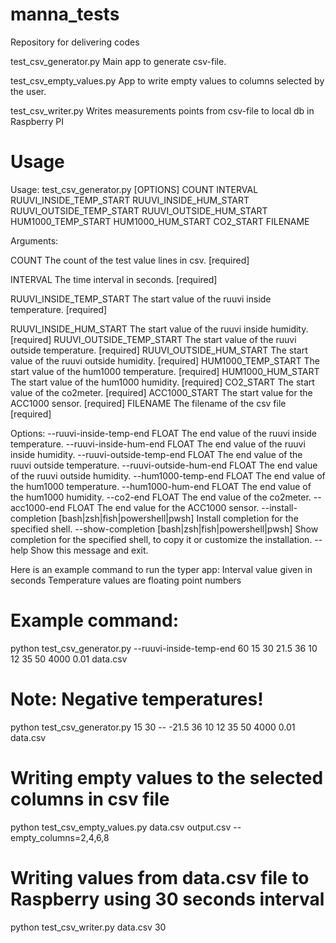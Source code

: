 # manna_tests
Repository for delivering codes

test_csv_generator.py       Main app to generate csv-file.

test_csv_empty_values.py    App to write empty values to columns selected by the user.

test_csv_writer.py          Writes measurements points from csv-file to local db in Raspberry PI

# Usage
Usage: test_csv_generator.py [OPTIONS] COUNT INTERVAL RUUVI_INSIDE_TEMP_START RUUVI_INSIDE_HUM_START RUUVI_OUTSIDE_TEMP_START RUUVI_OUTSIDE_HUM_START HUM1000_TEMP_START HUM1000_HUM_START CO2_START FILENAME

Arguments:

COUNT The count of the test value lines in csv. [required]

INTERVAL The time interval in seconds. [required]

RUUVI_INSIDE_TEMP_START The start value of the ruuvi inside temperature. [required]

  RUUVI_INSIDE_HUM_START    The start value of the ruuvi inside humidity.
                            [required]
  RUUVI_OUTSIDE_TEMP_START  The start value of the ruuvi outside temperature.
                            [required]
  RUUVI_OUTSIDE_HUM_START   The start value of the ruuvi outside humidity.
                            [required]
  HUM1000_TEMP_START        The start value of the hum1000 temperature.
                            [required]
  HUM1000_HUM_START         The start value of the hum1000 humidity.
                            [required]
  CO2_START                 The start value of the co2meter.  [required]
  ACC1000_START             The start value for the ACC1000 sensor.
                            [required]
  FILENAME                  The filename of the csv file  [required]

Options:
  --ruuvi-inside-temp-end FLOAT   The end value of the ruuvi inside
                                  temperature.
  --ruuvi-inside-hum-end FLOAT    The end value of the ruuvi inside humidity.
  --ruuvi-outside-temp-end FLOAT  The end value of the ruuvi outside
                                  temperature.
  --ruuvi-outside-hum-end FLOAT   The end value of the ruuvi outside humidity.
  --hum1000-temp-end FLOAT        The end value of the hum1000 temperature.
  --hum1000-hum-end FLOAT         The end value of the hum1000 humidity.
  --co2-end FLOAT                 The end value of the co2meter.
  --acc1000-end FLOAT             The end value for the ACC1000 sensor.
  --install-completion [bash|zsh|fish|powershell|pwsh]
                                  Install completion for the specified shell.
  --show-completion [bash|zsh|fish|powershell|pwsh]
                                  Show completion for the specified shell, to
                                  copy it or customize the installation.
  --help                          Show this message and exit.

Here is an example command to run the typer app:
Interval value given in seconds
Temperature values are floating point numbers

# Example command:
python test_csv_generator.py --ruuvi-inside-temp-end 60 15 30 21.5 36 10 12 35 50 4000 0.01 data.csv

# Note: Negative temperatures!
python test_csv_generator.py 15 30 -- -21.5 36 10 12 35 50 4000 0.01 data.csv

# Writing empty values to the selected columns in csv file
python test_csv_empty_values.py data.csv output.csv --empty_columns=2,4,6,8

# Writing values from data.csv file to Raspberry using 30 seconds interval
python test_csv_writer.py data.csv 30

